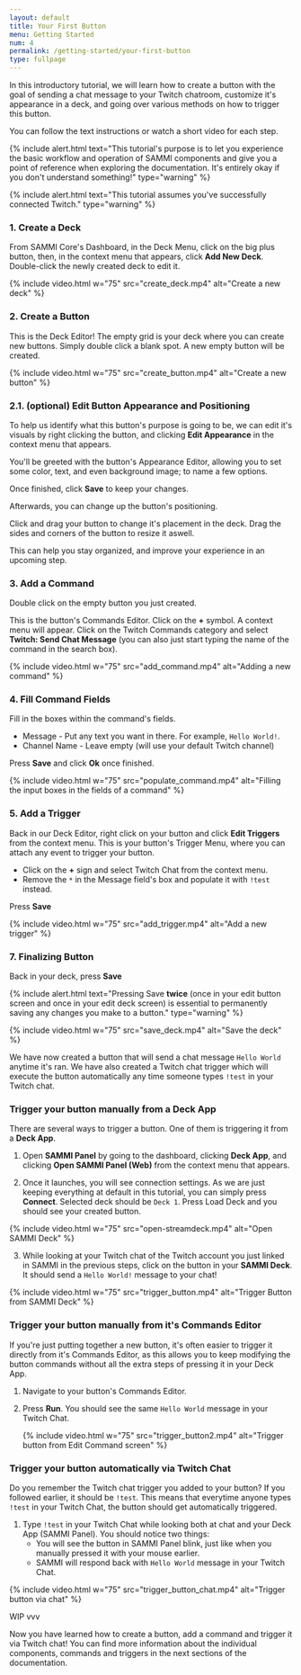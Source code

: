 ```yaml
---
layout: default
title: Your First Button
menu: Getting Started
num: 4
permalink: /getting-started/your-first-button
type: fullpage
---
```

In this introductory tutorial, we will learn how to create a button with the goal of sending a chat message to your Twitch chatroom, customize it's appearance in a deck, and going over various methods on how to trigger this button.

You can follow the text instructions or watch a short video for each step.

{% include alert.html text="This tutorial's purpose is to let you experience the basic workflow and operation of SAMMI components and give you a point of reference when exploring the documentation. It's entirely okay if you don't understand something!" type="warning" %}

{% include alert.html text="This tutorial assumes you've successfully connected Twitch." type="warning" %}

### 1. Create a Deck

From SAMMI Core's Dashboard, in the Deck Menu, click on the big plus button, then, in the context menu that appears, click **Add New Deck**. Double-click the newly created deck to edit it.

{% include video.html w="75" src="create_deck.mp4" alt="Create a new deck" %}

### 2. Create a Button

This is the Deck Editor! The empty grid is your deck where you can create new buttons. Simply double click a blank spot. A new empty button will be created.

{% include video.html w="75" src="create_button.mp4" alt="Create a new button" %}

### 2.1. (optional) Edit Button Appearance and Positioning

To help us identify what this button's purpose is going to be, we can edit it's visuals by right clicking the button, and clicking **Edit Appearance** in the context menu that appears.

You'll be greeted with the button's Appearance Editor, allowing you to set some color, text, and even background image; to name a few options.

Once finished, click **Save** to keep your changes.

Afterwards, you can change up the button's positioning.

Click and drag your button to change it's placement in the deck. Drag the sides and corners of the button to resize it aswell.

This can help you stay organized, and improve your experience in an upcoming step.

### 3. Add a Command

Double click on the empty button you just created.

This is the button's Commands Editor. Click on the **+** symbol. A context menu will appear. Click on the Twitch Commands category and select **Twitch: Send Chat Message** (you can also just start typing the name of the command in the search box).

{% include video.html w="75" src="add_command.mp4" alt="Adding a new command" %}

### 4. Fill Command Fields

Fill in the boxes within the command's fields.

   - Message - Put any text you want in there. For example, `Hello World!`.
   - Channel Name - Leave empty (will use your default Twitch channel)  

Press **Save** and click **Ok** once finished.

{% include video.html w="75" src="populate_command.mp4" alt="Filling the input boxes in the fields of a command" %}

### 5. Add a Trigger

Back in our Deck Editor, right click on your button and click **Edit Triggers** from the context menu. This is your button's Trigger Menu, where you can attach any event to trigger your button. 

  - Click on the **+** sign and select Twitch Chat from the context menu. 
  - Remove the `*` in the Message field's box and populate it with `!test` instead.

Press **Save**

{% include video.html w="75" src="add_trigger.mp4" alt="Add a new trigger" %}

### 7. Finalizing Button

Back in your deck, press **Save**

{% include alert.html text="Pressing Save <b>twice</b> (once in your edit button screen and once in your edit deck screen) is essential to permanently saving any changes you make to a button." type="warning" %}

{% include video.html w="75" src="save_deck.mp4" alt="Save the deck" %}

We have now created a button that will send a chat message `Hello World` anytime it's ran. We have also created a Twitch chat trigger which will execute the button automatically any time someone types `!test` in your Twitch chat.

### Trigger your button manually from a Deck App

There are several ways to trigger a button. One of them is triggering it from a **Deck App**. 

1. Open **SAMMI Panel** by going to the dashboard, clicking **Deck App**, and clicking **Open SAMMI Panel (Web)** from the context menu that appears.

2. Once it launches, you will see connection settings. As we are just keeping everything at default in this tutorial, you can simply press **Connect**. Selected deck should be `Deck 1`. Press Load Deck and you should see your created button.  

{% include video.html w="75" src="open-streamdeck.mp4" alt="Open SAMMI Deck" %}

3. While looking at your Twitch chat of the Twitch account you just linked in SAMMI in the previous steps, click on the button in your **SAMMI Deck**. It should send a `Hello World!` message to your chat!  

{% include video.html w="75" src="trigger_button.mp4" alt="Trigger Button from SAMMI Deck" %}

### Trigger your button manually from it's Commands Editor

If you're just putting together a new button, it's often easier to trigger it directly from it's Commands Editor, as this allows you to keep modifying the button commands without all the extra steps of pressing it in your Deck App. 

1. Navigate to your button's Commands Editor.

2. Press **Run**. You should see the same `Hello World` message in your Twitch Chat. 

   {% include video.html w="75" src="trigger_button2.mp4" alt="Trigger button from Edit Command screen" %}

### Trigger your button automatically via Twitch Chat

Do you remember the Twitch chat trigger you added to your button? If you followed earlier, it should be `!test`. This means that everytime anyone types `!test` in your Twitch Chat, the button should get automatically triggered.

1. Type `!test` in your Twitch Chat while looking both at chat and your Deck App (SAMMI Panel). You should notice two things: 
   - You will see the button in SAMMI Panel blink, just like when you manually pressed it with your mouse earlier. 
   - SAMMI will respond back with `Hello World` message in your Twitch Chat.   


{% include video.html w="75" src="trigger_button_chat.mp4" alt="Trigger button via chat" %}

WIP vvv

Now you have learned how to create a button, add a command and trigger it via Twitch chat! You can find more information about the individual components, commands and triggers in the next sections of the documentation. 

